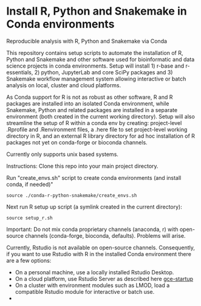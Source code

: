# Install R, Python and Snakemake in Conda environments
Reproducible analysis with R, Python and Snakemake via Conda

This repository contains setup scripts to automate the installation of R, Python and Snakemake and other software used for bioinformatic and data science projects in conda environments. Setup will install 1) r-base and r-essentials, 2) python, JupyterLab and core SciPy packages and 3) Snakemake workflow management system allowing interactive or batch analysis on local, cluster and cloud platforms.

As Conda support for R is not as robust as other software, R and R packages are installed into an isolated Conda environment, while Snakemake, Python and related packages are installed in a separate environment (both created in the current working directory). Setup will also streamline the setup of R within a conda env by creating: project-level .Rprofile and .Renvironment files, a .here file to set project-level working directory in R, and an external R library directory for ad hoc installation of R packages not yet on conda-forge or bioconda channels.

Currently only supports unix based systems.

Instructions:
Clone this repo into your main project directory.

Run "create_envs.sh" script to create conda environments (and install conda, if needed)"

```
source ./conda-r-python-snakemake/create_envs.sh
```

Next run R setup up script (a symlink created in the current directory):
```
source setup_r.sh
```

Important:
Do not mix conda proprietary channels (anaconda, r) with open-source channels (conda-forge, bioconda, defaults). Problems will arise.

Currently, Rstudio is not available on open-source channels. Consequently, if you want to use Rstudio with R in the installed Conda environment there are a few options:
- On a personal machine, use a locally installed Rstudio Desktop.
- On a cloud platform, use Rstudio Server as described here [gce-startup](https://github.com/ctrhodes/gce-startup)
- On a cluster with environment modules such as LMOD, load a compatible Rstudio module for interactive or batch use.
-  
